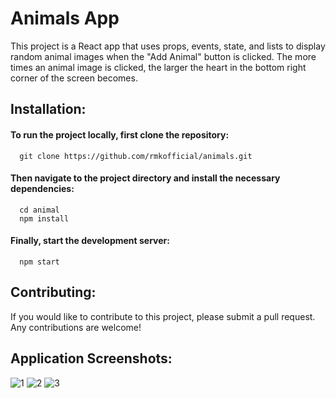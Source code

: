 
# Animals App

This project is a React app that uses props, events, state, and lists to display random animal images when the "Add Animal" button is clicked. The more times an animal image is clicked, the larger the heart in the bottom right corner of the screen becomes.


## Installation:

#### To run the project locally, first clone the repository:

```http
  git clone https://github.com/rmkofficial/animals.git
```

#### Then navigate to the project directory and install the necessary dependencies:

```http
  cd animal
  npm install
```

#### Finally, start the development server:

```http
  npm start
```


## Contributing:

If you would like to contribute to this project, please submit a pull request. Any contributions are welcome!

## Application Screenshots:
![1](https://user-images.githubusercontent.com/93156213/234506212-27cdb47d-18ad-453c-abeb-207440369772.jpeg)
![2](https://user-images.githubusercontent.com/93156213/234506224-7529e10f-3c08-436a-99c7-58e9e90cfa58.jpeg)
![3](https://user-images.githubusercontent.com/93156213/234506233-63e56561-4eba-477f-a9fd-31d3fba5a525.jpeg)




  
